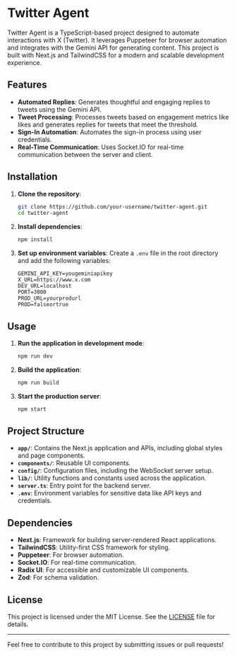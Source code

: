 # Twitter Agent

Twitter Agent is a TypeScript-based project designed to automate interactions with X (Twitter). It leverages Puppeteer for browser automation and integrates with the Gemini API for generating content. This project is built with Next.js and TailwindCSS for a modern and scalable development experience.

## Features

- **Automated Replies**: Generates thoughtful and engaging replies to tweets using the Gemini API.
- **Tweet Processing**: Processes tweets based on engagement metrics like likes and generates replies for tweets that meet the threshold.
- **Sign-In Automation**: Automates the sign-in process using user credentials.
- **Real-Time Communication**: Uses Socket.IO for real-time communication between the server and client.

## Installation

1. **Clone the repository**:
    ```bash
    git clone https://github.com/your-username/twitter-agent.git
    cd twitter-agent
    ```

2. **Install dependencies**:
    ```bash
    npm install
    ```

3. **Set up environment variables**:
    Create a `.env` file in the root directory and add the following variables:
    ```plaintext
    GEMINI_API_KEY=yougeminiapikey
    X_URL=https://www.x.com
    DEV_URL=localhost
    PORT=3000
    PROD_URL=yourprodurl
    PROD=falseortrue
    ```

## Usage

1. **Run the application in development mode**:
    ```bash
    npm run dev
    ```

2. **Build the application**:
    ```bash
    npm run build
    ```

3. **Start the production server**:
    ```bash
    npm start
    ```

## Project Structure

- **`app/`**: Contains the Next.js application and APIs, including global styles and page components.
- **`components/`**: Reusable UI components.
- **`config/`**: Configuration files, including the WebSocket server setup.
- **`lib/`**: Utility functions and constants used across the application.
- **`server.ts`**: Entry point for the backend server.
- **`.env`**: Environment variables for sensitive data like API keys and credentials.

## Dependencies

- **Next.js**: Framework for building server-rendered React applications.
- **TailwindCSS**: Utility-first CSS framework for styling.
- **Puppeteer**: For browser automation.
- **Socket.IO**: For real-time communication.
- **Radix UI**: For accessible and customizable UI components.
- **Zod**: For schema validation.

## License

This project is licensed under the MIT License. See the [LICENSE](LICENSE) file for details.

---
Feel free to contribute to this project by submitting issues or pull requests!
